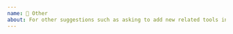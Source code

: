 ```yaml
---
name: 📝 Other
about: For other suggestions such as asking to add new related tools into the documentation, etc.
---
```

<!-- Please search existing issues to avoid creating duplicates. -->
<!-- Describe the feature you'd like. -->
